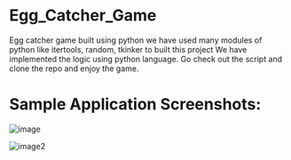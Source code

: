 # Egg_Catcher_Game
Egg catcher game built using python
we have used many modules of python like itertools, random, tkinker to built this project
We have implemented the logic using python language.
Go check out the script and clone the repo and enjoy the game.

<h1>Sample Application Screenshots:</h1>

![image](https://user-images.githubusercontent.com/72978519/196794115-e21cf688-4210-4903-8d10-f1fdc346b589.jpg)

![image2](https://user-images.githubusercontent.com/72978519/196794131-4a5ef385-431e-4ce6-805d-3f0782e58201.jpg)
